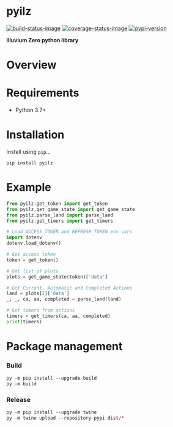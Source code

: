 # pyilz

[![build-status-image]][build-status]
[![coverage-status-image]][codecov]
[![pypi-version]][pypi]

**Illuvium Zero python library**

# Overview
# Requirements

* Python 3.7+
# Installation

Install using `pip`...

    pip install pyilz


# Example
```py
from pyilz.get_token import get_token
from pyilz.get_game_state import get_game_state
from pyilz.parse_land import parse_land
from pyilz.get_timers import get_timers

# Load ACCESS_TOKEN and REFRESH_TOKEN env vars
import dotenv
dotenv.load_dotenv()

# Get access token
token = get_token()

# Get list of plots
plots = get_game_state(token)['data']

# Get Current, Automatic and Completed Actions
land = plots[2]['data']
_, _, ca, aa, completed = parse_land(land)

# Get timers from actions
timers = get_timers(ca, aa, completed)
print(timers)
```

# Package management
### Build
```ps
py -m pip install --upgrade build
py -m build
```

### Release
```ps
py -m pip install --upgrade twine
py -m twine upload --repository pypi dist/*
```

[build-status-image]: https://github.com/nickjordan289/pyilz/actions/workflows/main.yml/badge.svg
[build-status]: https://github.com/nickjordan289/pyilz/actions/workflows/main.yml
[coverage-status-image]: https://img.shields.io/codecov/c/github/nickjordan289/pyilz/master.svg
[codecov]: https://codecov.io/github/nickjordan289/pyilz?branch=main
[pypi-version]: https://img.shields.io/pypi/v/pyilz.svg
[pypi]: https://pypi.org/project/pyilz/